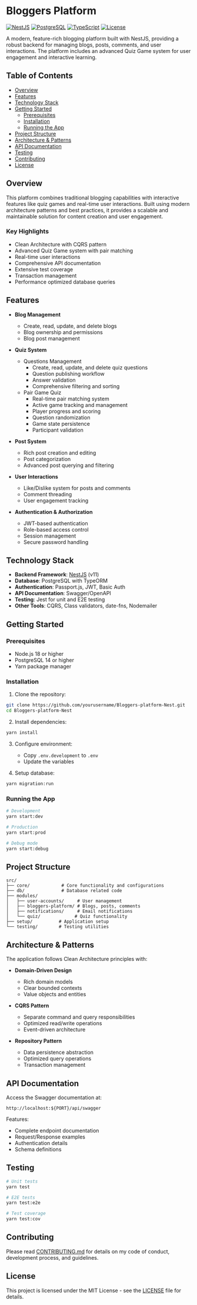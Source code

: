 # Bloggers Platform

[![NestJS](https://img.shields.io/badge/NestJS-v11-red.svg)](https://nestjs.com)
[![PostgreSQL](https://img.shields.io/badge/PostgreSQL-v14-blue.svg)](https://www.postgresql.org)
[![TypeScript](https://img.shields.io/badge/TypeScript-v5-blue.svg)](https://www.typescriptlang.org)
[![License](https://img.shields.io/badge/license-MIT-green.svg)](LICENSE)

A modern, feature-rich blogging platform built with NestJS, providing a robust backend for managing blogs, posts, comments, and user interactions. The platform includes an advanced Quiz Game system for user engagement and interactive learning.

## Table of Contents

- [Overview](#overview)
- [Features](#features)
- [Technology Stack](#technology-stack)
- [Getting Started](#getting-started)
  - [Prerequisites](#prerequisites)
  - [Installation](#installation)
  - [Running the App](#running-the-app)
- [Project Structure](#project-structure)
- [Architecture & Patterns](#architecture--patterns)
- [API Documentation](#api-documentation)
- [Testing](#testing)
- [Contributing](#contributing)
- [License](#license)

## Overview

This platform combines traditional blogging capabilities with interactive features like quiz games and real-time user interactions. Built using modern architecture patterns and best practices, it provides a scalable and maintainable solution for content creation and user engagement.

### Key Highlights

- Clean Architecture with CQRS pattern
- Advanced Quiz Game system with pair matching
- Real-time user interactions
- Comprehensive API documentation
- Extensive test coverage
- Transaction management
- Performance optimized database queries

## Features

- **Blog Management**

  - Create, read, update, and delete blogs
  - Blog ownership and permissions
  - Blog post management

- **Quiz System**

  - Questions Management
    - Create, read, update, and delete quiz questions
    - Question publishing workflow
    - Answer validation
    - Comprehensive filtering and sorting
  - Pair Game Quiz
    - Real-time pair matching system
    - Active game tracking and management
    - Player progress and scoring
    - Question randomization
    - Game state persistence
    - Participant validation

- **Post System**

  - Rich post creation and editing
  - Post categorization
  - Advanced post querying and filtering

- **User Interactions**

  - Like/Dislike system for posts and comments
  - Comment threading
  - User engagement tracking

- **Authentication & Authorization**
  - JWT-based authentication
  - Role-based access control
  - Session management
  - Secure password handling

## Technology Stack

- **Backend Framework**: [NestJS](https://nestjs.com/) (v11)
- **Database**: PostgreSQL with TypeORM
- **Authentication**: Passport.js, JWT, Basic Auth
- **API Documentation**: Swagger/OpenAPI
- **Testing**: Jest for unit and E2E testing
- **Other Tools**: CQRS, Class validators, date-fns, Nodemailer

## Getting Started

### Prerequisites

- Node.js 18 or higher
- PostgreSQL 14 or higher
- Yarn package manager

### Installation

1. Clone the repository:

```bash
git clone https://github.com/yourusername/Bloggers-platform-Nest.git
cd Bloggers-platform-Nest
```

2. Install dependencies:

```bash
yarn install
```

3. Configure environment:

   - Copy `.env.development` to `.env`
   - Update the variables

4. Setup database:

```bash
yarn migration:run
```

### Running the App

```bash
# Development
yarn start:dev

# Production
yarn start:prod

# Debug mode
yarn start:debug
```

## Project Structure

```
src/
├── core/            # Core functionality and configurations
├── db/              # Database related code
├── modules/
│   ├── user-accounts/     # User management
│   ├── bloggers-platform/ # Blogs, posts, comments
│   ├── notifications/     # Email notifications
│   └── quiz/             # Quiz functionality
├── setup/          # Application setup
└── testing/        # Testing utilities
```

## Architecture & Patterns

The application follows Clean Architecture principles with:

- **Domain-Driven Design**

  - Rich domain models
  - Clear bounded contexts
  - Value objects and entities

- **CQRS Pattern**

  - Separate command and query responsibilities
  - Optimized read/write operations
  - Event-driven architecture

- **Repository Pattern**
  - Data persistence abstraction
  - Optimized query operations
  - Transaction management

## API Documentation

Access the Swagger documentation at:

```
http://localhost:${PORT}/api/swagger
```

Features:

- Complete endpoint documentation
- Request/Response examples
- Authentication details
- Schema definitions

## Testing

```bash
# Unit tests
yarn test

# E2E tests
yarn test:e2e

# Test coverage
yarn test:cov
```

## Contributing

Please read [CONTRIBUTING.md](CONTRIBUTING.md) for details on my code of conduct, development process, and guidelines.

## License

This project is licensed under the MIT License - see the [LICENSE](LICENSE) file for details.
